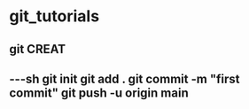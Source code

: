 # git_tutorials

## git CREAT 
---sh
git init
git add .
git commit -m "first commit"
git push -u origin main
---
